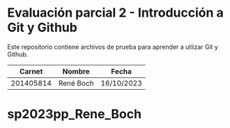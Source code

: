 # Evaluación parcial 2 - Introducción a Git y Github
Este repositorio contiene archivos de prueba para aprender a utlizar Git y Github.

| Carnet | Nombre | Fecha |
| ------ | ------ | ----- |
| 201405814 | René Boch | 16/10/2023 |
# sp2023pp_Rene_Boch